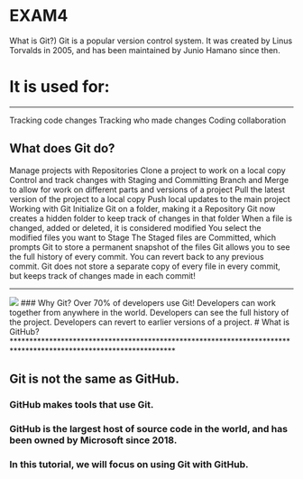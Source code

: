 # EXAM4
What is Git?)
Git is a popular version control system. It was created by Linus Torvalds in 2005, and has been maintained by Junio Hamano since then.

# It is used for:
**********************************************************************************************************************
Tracking code changes
Tracking who made changes
Coding collaboration
## What does Git do?
Manage projects with Repositories
Clone a project to work on a local copy
Control and track changes with Staging and Committing
Branch and Merge to allow for work on different parts and versions of a project
Pull the latest version of the project to a local copy
Push local updates to the main project
Working with Git
Initialize Git on a folder, making it a Repository
Git now creates a hidden folder to keep track of changes in that folder
When a file is changed, added or deleted, it is considered modified
You select the modified files you want to Stage
The Staged files are Committed, which prompts Git to store a permanent snapshot of the files
Git allows you to see the full history of every commit.
You can revert back to any previous commit.
Git does not store a separate copy of every file in every commit, but keeps track of changes made in each commit!
*****************************************************************************************************************
<img src="https://www.google.com/url?sa=i&url=https%3A%2F%2Fwww.pexels.com%2Fsearch%2Fgit%2F&psig=AOvVaw1FkXRxMHb8VjW_vs3WZNsq&ust=1732185669880000&source=images&cd=vfe&opi=89978449&ved=0CBEQjRxqFwoTCIDtpc_c6okDFQAAAAAdAAAAABAS">
### Why Git?
Over 70% of developers use Git!
Developers can work together from anywhere in the world.
Developers can see the full history of the project.
Developers can revert to earlier versions of a project.
# What is GitHub?
*****************************************************************************************************************

## Git is not the same as GitHub.
### GitHub makes tools that use Git.
### GitHub is the largest host of source code in the world, and has been owned by Microsoft since 2018.
### In this tutorial, we will focus on using Git with GitHub.
